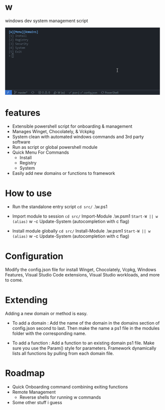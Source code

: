 # w

windows dev system management script 

![Screenshot](menu.gif)

# features

* Extensible powershell script for onboarding & management 
* Manages Winget, Chocolately, & Vckpkg 
* System clean with automated windows commands and 3rd party software
* Run as script or global powershell module 
* Quick Menu For Commands 
	* Install
	* Registry
	* System
* Easily add new domains or functions to framework

# How to use 

* Run the standalone entry script 
` cd src/
` .\w.ps1 

* Import module to session
` cd src/
` Import-Module .\w.psm1 
` Start-W || w (alias)
` w -c Update-System (autocompletion with c flag)

* Install module globally
` cd src/
` Install-Module .\w.psm1 
` Start-W || w (alias)
` w -c Update-System (autocompletion with c flag)

# Configuration 
Modify the config.json file for install Winget, Chocolately, Vcpkg, Windows Features, 
Visual Studio Code extensions, Visual Studio workloads, and more to come.

# Extending 
Adding a new domain or method is easy. 

* To add a domain :
Add the name of the domain in the domains section of config.json second to last. 
Then make the name a ps1 file in the modules folder with the corresponding name. 

* To add a function : 
Add a function to an existing domain ps1 file. 
Make sure you use the Param() style for parameters.
Framework dynamically lists all functions by pulling from each domain file.

# Roadmap

* Quick Onboarding command combining exiting functions
* Remote Management
    * Reverse shells for running w commands
* Some other stuff i guess